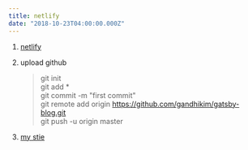 ```yaml
---
title: netlify
date: "2018-10-23T04:00:00.000Z"
---
```



1. [netlify](http://netlify.com/)

2. upload github
    > git init <br />
    > git add * <br />
    > git commit -m "first commit" <br />
    > git remote add origin https://github.com/gandhikim/gatsby-blog.git <br />
    > git push -u origin master <br />

3. [my stie](https://optimistic-boyd-b0bdbc.netlify.com)


